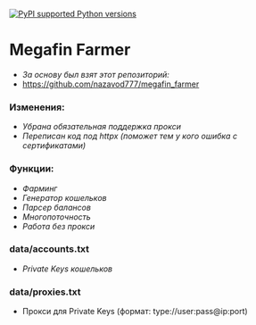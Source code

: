 [![PyPI supported Python versions](https://img.shields.io/pypi/pyversions/better-automation.svg)](https://www.python.org/downloads/release/python-3116/)

# Megafin Farmer  
* _За основу был взят этот репозиторий:_
* https://github.com/nazavod777/megafin_farmer

### Изменения: 
* _Убрана обязательная поддержка прокси_
* _Переписан код под httpx (поможет тем у кого ошибка с сертификатами)_

### Функции: 
* _Фарминг_
* _Генератор кошельков_
* _Парсер балансов_
* _Многопоточность_
* _Работа без прокси_


### data/accounts.txt  
- _Private Keys кошельков_  

### data/proxies.txt  
- Прокси для Private Keys (формат: type://user:pass@ip:port) 
